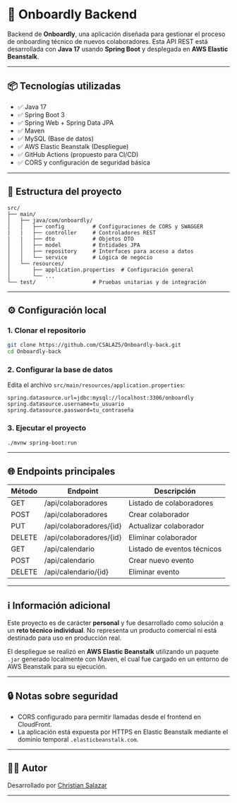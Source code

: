 # 🚀 Onboardly Backend

Backend de **Onboardly**, una aplicación diseñada para gestionar el proceso de onboarding técnico de nuevos colaboradores. Esta API REST está desarrollada con **Java 17** usando **Spring Boot** y desplegada en **AWS Elastic Beanstalk**.

---

## 📦 Tecnologías utilizadas

* ✅ Java 17
* ✅ Spring Boot 3
* ✅ Spring Web + Spring Data JPA
* ✅ Maven
* ✅ MySQL (Base de datos)
* ✅ AWS Elastic Beanstalk (Despliegue)
* ✅ GitHub Actions (propuesto para CI/CD)
* ✅ CORS y configuración de seguridad básica

---

## 📁 Estructura del proyecto

```
src/
├── main/
│   ├── java/com/onboardly/
│   │   ├── config         # Configuraciones de CORS y SWAGGER
|   |   ├── controller     # Controladores REST
|   |   ├── dto            # Objetos DTO
│   │   ├── model          # Entidades JPA
│   │   ├── repository     # Interfaces para acceso a datos
│   │   └── service        # Lógica de negocio
│   └── resources/
│       ├── application.properties  # Configuración general
│       └── ...
└── test/                  # Pruebas unitarias y de integración
```

---

## ⚙️ Configuración local

### 1. Clonar el repositorio

```bash
git clone https://github.com/CSALAZ5/Onboardly-back.git
cd Onboardly-back
```

### 2. Configurar la base de datos

Edita el archivo `src/main/resources/application.properties`:

```properties
spring.datasource.url=jdbc:mysql://localhost:3306/onboardly
spring.datasource.username=tu_usuario
spring.datasource.password=tu_contraseña
```

### 3. Ejecutar el proyecto

```bash
./mvnw spring-boot:run
```

---

## 🌐 Endpoints principales

| Método | Endpoint                | Descripción                 |
| ------ | ----------------------- | --------------------------- |
| GET    | /api/colaboradores      | Listado de colaboradores    |
| POST   | /api/colaboradores      | Crear colaborador           |
| PUT    | /api/colaboradores/{id} | Actualizar colaborador      |
| DELETE | /api/colaboradores/{id} | Eliminar colaborador        |
| GET    | /api/calendario            | Listado de eventos técnicos |
| POST   | /api/calendario            | Crear nuevo evento          |
| DELETE | /api/calendario/{id}       | Eliminar evento             |

---

## ℹ️ Información adicional

Este proyecto es de carácter **personal** y fue desarrollado como solución a un **reto técnico individual**. No representa un producto comercial ni está destinado para uso en producción real.

El despliegue se realizó en **AWS Elastic Beanstalk** utilizando un paquete `.jar` generado localmente con Maven, el cual fue cargado en un entorno de AWS Beanstalk para su ejecución.

---

## 🔒 Notas sobre seguridad

* CORS configurado para permitir llamadas desde el frontend en CloudFront.
* La aplicación está expuesta por HTTPS en Elastic Beanstalk mediante el dominio temporal `.elasticbeanstalk.com`.

---

## 🧑‍💻 Autor

Desarrollado por [Christian Salazar](https://github.com/CSALAZ5)

---
